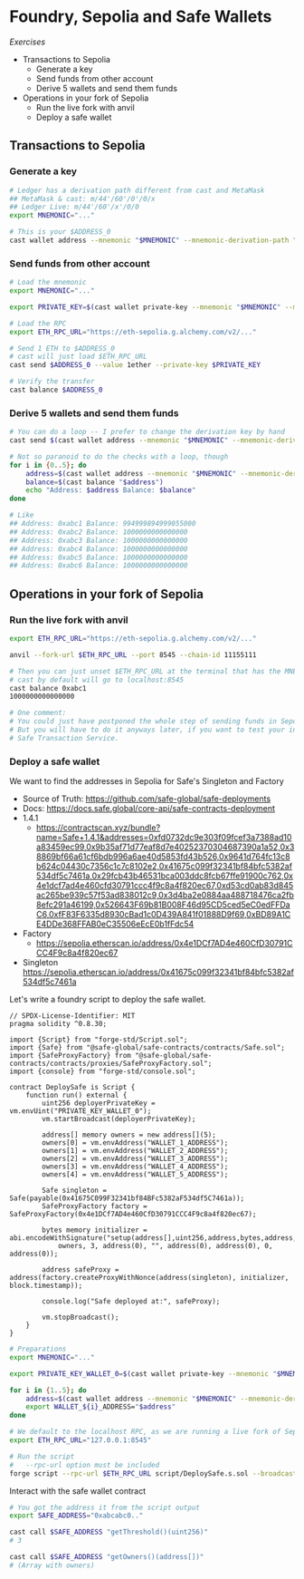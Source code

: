 # Foundry, Sepolia and Safe Wallets

_Exercises_


<!-- MarkdownTOC -->

- Transactions to Sepolia
    - Generate a key
    - Send funds from other account
    - Derive 5 wallets and send them funds
- Operations in your fork of Sepolia
    - Run the live fork with anvil
    - Deploy a safe wallet

<!-- /MarkdownTOC -->

## Transactions to Sepolia

### Generate a key

````bash
# Ledger has a derivation path different from cast and MetaMask
## MetaMask & cast: m/44'/60'/0'/0/x
## Ledger Live: m/44'/60'/x'/0/0
export MNEMONIC="..."

# This is your $ADDRESS_0
cast wallet address --mnemonic "$MNEMONIC" --mnemonic-derivation-path "m/44'/60'/0'/0/0"
````

### Send funds from other account

````bash
# Load the mnemonic
export MNEMONIC="..."

export PRIVATE_KEY=$(cast wallet private-key --mnemonic "$MNEMONIC" --mnemonic-derivation-path "m/44'/60'/0'/0/0")

# Load the RPC
export ETH_RPC_URL="https://eth-sepolia.g.alchemy.com/v2/..."

# Send 1 ETH to $ADDRESS_0
# cast will just load $ETH_RPC_URL
cast send $ADDRESS_0 --value 1ether --private-key $PRIVATE_KEY

# Verify the transfer
cast balance $ADDRESS_0
````

### Derive 5 wallets and send them funds

````bash
# You can do a loop -- I prefer to change the derivation key by hand
cast send $(cast wallet address --mnemonic "$MNEMONIC" --mnemonic-derivation-path "m/44'/60'/0'/0/1") --value 0.001ether --private-key $PRIVATE_KEY

# Not so paranoid to do the checks with a loop, though
for i in {0..5}; do
    address=$(cast wallet address --mnemonic "$MNEMONIC" --mnemonic-derivation-path "m/44'/60'/0'/0/$i")
    balance=$(cast balance "$address")
    echo "Address: $address Balance: $balance"
done

# Like
## Address: 0xabc1 Balance: 994999894999055000
## Address: 0xabc2 Balance: 1000000000000000
## Address: 0xabc3 Balance: 1000000000000000
## Address: 0xabc4 Balance: 1000000000000000
## Address: 0xabc5 Balance: 1000000000000000
## Address: 0xabc6 Balance: 1000000000000000
````

## Operations in your fork of Sepolia

### Run the live fork with anvil

````bash
export ETH_RPC_URL="https://eth-sepolia.g.alchemy.com/v2/..."

anvil --fork-url $ETH_RPC_URL --port 8545 --chain-id 11155111

# Then you can just unset $ETH_RPC_URL at the terminal that has the MNEMONIC / PRIVATE_KEY
# cast by default will go to localhost:8545
cast balance 0xabc1
1000000000000000

# One comment:
# You could just have postponed the whole step of sending funds in Sepolia to your 6 wallets.
# But you will have to do it anyways later, if you want to test your interactions with the
# Safe Transaction Service.
````

### Deploy a safe wallet

We want to find the addresses in Sepolia for Safe's Singleton and Factory

- Source of Truth: https://github.com/safe-global/safe-deployments
- Docs: https://docs.safe.global/core-api/safe-contracts-deployment
- 1.4.1
  - https://contractscan.xyz/bundle?name=Safe+1.4.1&addresses=0xfd0732dc9e303f09fcef3a7388ad10a83459ec99,0x9b35af71d77eaf8d7e40252370304687390a1a52,0x38869bf66a61cf6bdb996a6ae40d5853fd43b526,0x9641d764fc13c8b624c04430c7356c1c7c8102e2,0x41675c099f32341bf84bfc5382af534df5c7461a,0x29fcb43b46531bca003ddc8fcb67ffe91900c762,0x4e1dcf7ad4e460cfd30791ccc4f9c8a4f820ec67,0xd53cd0ab83d845ac265be939c57f53ad838012c9,0x3d4ba2e0884aa488718476ca2fb8efc291a46199,0x526643F69b81B008F46d95CD5ced5eC0edFFDaC6,0xfF83F6335d8930cBad1c0D439A841f01888D9f69,0xBD89A1CE4DDe368FFAB0eC35506eEcE0b1fFdc54
- Factory
  - https://sepolia.etherscan.io/address/0x4e1DCf7AD4e460CfD30791CCC4F9c8a4f820ec67
- Singleton
  https://sepolia.etherscan.io/address/0x41675c099f32341bf84bfc5382af534df5c7461a

Let's write a foundry script to deploy the safe wallet.

````solidity
// SPDX-License-Identifier: MIT
pragma solidity ^0.8.30;

import {Script} from "forge-std/Script.sol";
import {Safe} from "@safe-global/safe-contracts/contracts/Safe.sol";
import {SafeProxyFactory} from "@safe-global/safe-contracts/contracts/proxies/SafeProxyFactory.sol";
import {console} from "forge-std/console.sol";

contract DeploySafe is Script {
    function run() external {
        uint256 deployerPrivateKey = vm.envUint("PRIVATE_KEY_WALLET_0");
        vm.startBroadcast(deployerPrivateKey);

        address[] memory owners = new address[](5);
        owners[0] = vm.envAddress("WALLET_1_ADDRESS");
        owners[1] = vm.envAddress("WALLET_2_ADDRESS");
        owners[2] = vm.envAddress("WALLET_3_ADDRESS");
        owners[3] = vm.envAddress("WALLET_4_ADDRESS");
        owners[4] = vm.envAddress("WALLET_5_ADDRESS");

        Safe singleton = Safe(payable(0x41675C099F32341bf84BFc5382aF534df5C7461a));
        SafeProxyFactory factory = SafeProxyFactory(0x4e1DCf7AD4e460CfD30791CCC4F9c8a4f820ec67);

        bytes memory initializer = abi.encodeWithSignature("setup(address[],uint256,address,bytes,address,address,uint256,address)",
            owners, 3, address(0), "", address(0), address(0), 0, address(0));

        address safeProxy = address(factory.createProxyWithNonce(address(singleton), initializer, block.timestamp));

        console.log("Safe deployed at:", safeProxy);

        vm.stopBroadcast();
    }
}
````

````bash
# Preparations
export MNEMONIC="..."

export PRIVATE_KEY_WALLET_0=$(cast wallet private-key --mnemonic "$MNEMONIC" --mnemonic-derivation-path "m/44'/60'/0'/0/0")

for i in {1..5}; do
    address=$(cast wallet address --mnemonic "$MNEMONIC" --mnemonic-derivation-path "m/44'/60'/0'/0/$i")
    export WALLET_${i}_ADDRESS="$address"
done

# We default to the localhost RPC, as we are running a live fork of Sepolia
export ETH_RPC_URL="127.0.0.1:8545"

# Run the script
#   --rpc-url option must be included
forge script --rpc-url $ETH_RPC_URL script/DeploySafe.s.sol --broadcast
````

Interact with the safe wallet contract

````bash
# You got the address it from the script output
export SAFE_ADDRESS="0xabcabc0.."

cast call $SAFE_ADDRESS "getThreshold()(uint256)"
# 3

cast call $SAFE_ADDRESS "getOwners()(address[])"
# (Array with owners)
````
